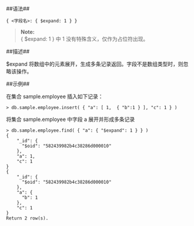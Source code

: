 
##语法##

```lang-json
{ <字段名>: { $expand: 1 } }
```

> **Note:**  
> { $expand: 1 } 中 1 没有特殊含义，仅作为占位符出现。

##描述##

$expand 将数组中的元素展开，生成多条记录返回。字段不是数组类型时，则忽略该操作。

##示例##

在集合 sample.employee 插入如下记录：

```lang-javascript
> db.sample.employee.insert( { "a": [ 1,  { "b":1 } ], "c": 1 } )
```

将集合 sample.employee 中字段 a 展开并形成多条记录

```lang-javascript
> db.sample.employee.find( { "a": { "$expand": 1 } } )
{
    "_id": {
      "$oid": "582439982b4c38286d000010"
    },
    "a": 1,
    "c": 1
}
{
    "_id": {
      "$oid": "582439982b4c38286d000010"
    },
    "a": {
      "b": 1
    },
    "c": 1
}
Return 2 row(s).
```